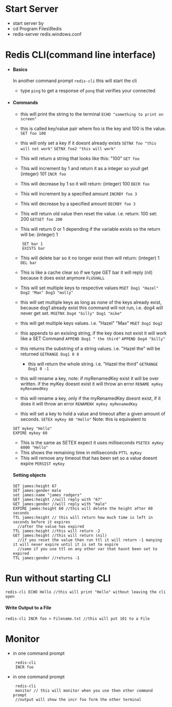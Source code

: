# Start Server
  - start server by
 - cd Program Files\Redis
 - redis-server redis.windows.conf

# Redis CLI(command line interface)
- #### Basics
    In another command prompt
    ```redis-cli``` this will start the cli

    - type ```ping``` to get a response of ```pong``` that verifies your connected

- #### Commands
    - this will print the string to the terminal
    ```ECHO "something to print on screen" ```

    - this is called key/value pair where foo is the key and 100 is the value.
    ```SET foo 100```
    - this will only set a key if it doesnt already exists
    ``` SETNX foo "this will not work" ``` ```SETNX foo2 "this will work"```
    - This will return a string that looks like this: "100"
    ``` GET foo  ```
    - This will increment by 1 and return it as a integer so youll get (integer) 101
    ``` INCR foo ```
    - This will decrease by 1 so it will return: (integer) 100
    ``` DECR foo ```
    - This will increment by a specified amount
    ``` INCRBY foo 3 ```
    - This will decrease by a specified amount
    ``` DECRBY foo 3 ```
    - This will return old value then reset the value. i.e. return: 100 set: 200
    ``` GETSET foo 200 ```
    - This will return 0 or 1 depending if the variable exists so the return will be: (integer) 1
    ```
        SET bar 1
        EXISTS bar
    ```
    - This will delete bar so it no longer exist then will return: (integer) 1
    ``` DEL bar ```
    - This is like a cache clear so if we type GET bar it will reply (nil) because it does exist anymore
    ``` FLUSHALL ```

    - This will set multiple keys to respective values
    ``` MSET Dog1 "Hazel" Dog2 "Max" Dog3 "molly" ```

    - this will set multiple keys as long as none of the keys already exist, because dog1 already exist this command will not run, i.e. dog4 will never get set.
    ``` MSETNX Dog4 "billy" Dog1 "mike" ```

    - this will get multiple keys values. i.e. "Hazel" "Max"
    ``` MGET Dog1 Dog2 ```
    - this appends to an exisiing string, if the key does not exist it will work like a SET Command
    ``` APPEND Dog1 " the third" ```
    ``` APPEND Dog4 "billy" ```

    - this returns the substring of a string values. i.e. "Hazel the" will be returned
    ``` GETRANGE Dog1 0 8 ```
      - this will return the whole string. i.e. "Hazel the third"
      ``` GETRANGE Dog1 0 -1 ```

    - this will rename a key, note: if myRenamedKey exist it will be over written. if the myKey doesnt exist it will throw an error
    ``` RENAME myKey myRenamedKey ```
    - this will rename a key, only if the myRenamedKey doesnt exist, if it does it will throw an error
    ``` RENAMENX myKey myRenamedKey ```

    - this will set a key to hold a value and timeout after a given amount of seconds.
    ``` SETEX myKey 60 "Hello" ```
    Note: this is equivalent to
    ```
    SET mykey "Hello"
    EXPIRE mykey 60
    ```
    - This is the same as SETEX expect it uses milliseconds
    ``` PSETEX myKey 6000 "Hello" ```
    - This shows the remaining time in milliseconds
    ``` PTTL myKey ```
    - This will remove any timeout that has been set so a value doesnt expire
    ``` PERSIST myKey ```


  #### Setting objects
    ```
    SET james:height 67
    SET james:gender male
    set james:name "james rodgers"
    GET james:height //will reply with "67"
    GET james:gender //will reply with "male"
    EXPIRE james:height 60 //this will delete the height after 60 seconds
    TTL james:height // this will return how much time is left in seconds before it expires
      //after the value has expired
    TTL james:height //this will return -2
    GET james:height //this will return (nil)
      //if you reset the value then run ttl it will return -1 manying it will never expire until it is set to expire
      //same if you use ttl on any other var that hasnt been set to expired
    TTL james:gender //returns -1
# Run without starting CLI
    redis-cli ECHO Hello //this will print "Hello" without leaving the cli open

 #### Write Output to a File
    redis-cli INCR foo > Filename.txt //this will put 101 to a File

# Monitor
  - in one command prompt
     ```
      redis-cli
      INCR foo
      ```
- in one command prompt
     ```
      redis-cli
      monitor // this will monitor when you use then other command prompt
      //output will show the incr foo form the other terminal
